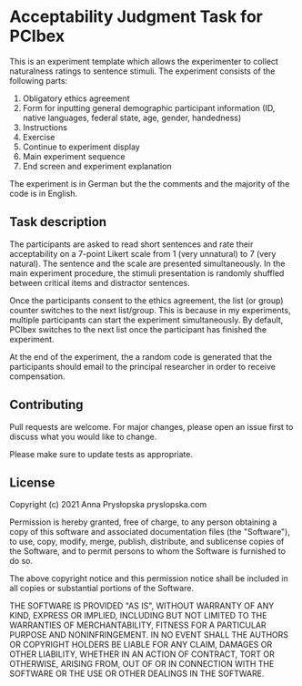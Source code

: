# Acceptability Judgment Task for PCIbex

This is an experiment template which allows the experimenter to collect 
naturalness ratings to sentence stimuli. The experiment consists of the 
following parts:

1. Obligatory ethics agreement
2. Form for inputting general demographic participant information (ID, native
languages, federal state, age, gender, handedness)
3. Instructions
4. Exercise
5. Continue to experiment display
6. Main experiment sequence
7. End screen and experiment explanation

The experiment is in German but the the comments and the majority of the code is
in English.

## Task description

The participants are asked to read short sentences and rate their acceptability 
on a 7-point Likert scale from 1 (very unnatural) to 7 (very natural). The 
sentence and the scale are presented simultaneously. In the main experiment 
procedure, the stimuli presentation is randomly shuffled between critical items
and distractor sentences.

Once the participants consent to the ethics agreement, the list (or group) 
counter switches to the next list/group. This is because in my experiments, 
multiple participants can start the experiment simultaneously. By default, PCIbex
switches to the next list once the participant has finished the experiment.

At the end of the experiment, the a random code is generated that the 
participants should email to the principal researcher in order to receive 
compensation.

## Contributing

Pull requests are welcome. For major changes, please open an issue first to 
discuss what you would like to change.

Please make sure to update tests as appropriate.

## License

Copyright (c) 2021 Anna Prysłopska pryslopska.com

Permission is hereby granted, free of charge, to any person obtaining a copy
of this software and associated documentation files (the "Software"), to use, 
copy, modify, merge, publish, distribute, and sublicense copies of the Software,
and to permit persons to whom the Software is furnished to do so.

The above copyright notice and this permission notice shall be included in all
copies or substantial portions of the Software.

THE SOFTWARE IS PROVIDED "AS IS", WITHOUT WARRANTY OF ANY KIND, EXPRESS OR
IMPLIED, INCLUDING BUT NOT LIMITED TO THE WARRANTIES OF MERCHANTABILITY,
FITNESS FOR A PARTICULAR PURPOSE AND NONINFRINGEMENT. IN NO EVENT SHALL THE
AUTHORS OR COPYRIGHT HOLDERS BE LIABLE FOR ANY CLAIM, DAMAGES OR OTHER
LIABILITY, WHETHER IN AN ACTION OF CONTRACT, TORT OR OTHERWISE, ARISING FROM,
OUT OF OR IN CONNECTION WITH THE SOFTWARE OR THE USE OR OTHER DEALINGS IN THE
SOFTWARE.
